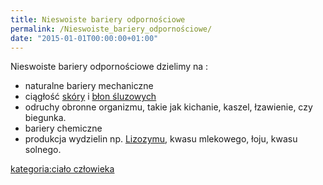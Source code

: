 ```yaml
---
title: Nieswoiste bariery odpornościowe
permalink: /Nieswoiste_bariery_odpornościowe/
date: "2015-01-01T00:00:00+01:00"
---
```


Nieswoiste bariery odpornościowe dzielimy na :

-   naturalne bariery mechaniczne
-   ciągłość [skóry](/atopedia/Skóra "wikilink") i [błon śluzowych](/atopedia/Błona_śluzowa "wikilink")
-   odruchy obronne organizmu, takie jak kichanie, kaszel, łzawienie, czy biegunka.
-   bariery chemiczne
-   produkcja wydzielin np. [Lizozymu](/atopedia/Lizozym "wikilink"), kwasu mlekowego, łoju, kwasu solnego.

[kategoria:ciało człowieka](/atopedia/kategoria:ciało_człowieka "wikilink")